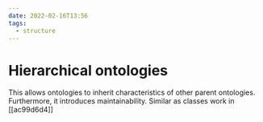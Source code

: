 ```yaml
---
date: 2022-02-16T13:56
tags:
  - structure
---
```


# Hierarchical ontologies

This allows ontologies to inherit characteristics of other parent ontologies. Furthermore, it introduces maintainability. Similar as classes work in [[ac99d6d4]]
